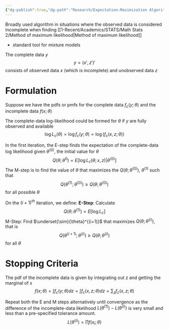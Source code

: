 ```yaml
---
{"dg-publish":true,"dg-path":"Research/Expectation-Maximization Algorithm.md","permalink":"/research/expectation-maximization-algorithm/","created":"2025-05-11T20:49:04.783-04:00","updated":"2025-07-07T17:32:53.466-04:00"}
---
```


Broadly used algorithm in situations where the observed data is considered incomplete when finding [[1-Recent/Academics/STATS/Math Stats 2/Method of maximum likelihood\|Method of maximum likelihood]]
- standard tool for mixture models

The complete data $y$ 
$$
y=(x',z')'
$$
consists of observed data $x$ (which is incomplete) and unobserved data $z$

# Formulation
Suppose we have the pdfs or pmfs for the complete data $f_{c}(y;\theta)$ and the incomplete data $f(x;\theta)$

The complete-data log-likelihood could be formed for $\theta$ if $y$ are fully observed and available
 $$
\log L_{c}(\theta)=\log f_{c}(y;\theta)=\log(f_{c}(x,z;\theta))
$$

In the first iteration, the E-step finds the expectation of the complete-data log likelihood given $\theta^{(0)}$, the initial value for $\theta$
$$
Q(\theta;\theta^{0})=E[\log L_{c}(\theta;x,z)|\theta^{(0)}]
$$
The M-step is to find the value of $\theta$ that maximizes the $Q(\theta;\theta^{(0)})$, $\theta^{(1)}$ such that
$$
Q(\theta^{ (1)};\theta^{(0)}) \geq Q(\theta; \theta^{(0)})
$$
for all possible $\theta$

On the $(i+1)^{th}$ iteration, we define:
**E-Step**: Calculate
$$
Q(\theta;\theta^{(1)})=E[\log L_{c}]
$$
M-Step: Find $\underset{\sim}{\theta}^{(i+1)}$ that maximizes $Q(\theta;\theta^{(i)})$, that is
$$
Q(\theta^{(i+1)};\theta^{(i)})\geq Q(\theta;\theta^{(i)})
$$
for all $\theta$

# Stopping Criteria

The pdf of the incomplete data is given by integrating out z and getting the marginal of x
$$
f(x;\theta)= \int f_{c}(y;\theta)dz=\int f_{c}(x,z;\theta)dz=\sum_{z}f_{c}(x,z;\theta)
$$

Repeat both the E and M steps alternatively until convergence as the difference of the incomplete-data likelihood $L(\theta^{(1)})-L(\theta^{(i)})$ is very small and less than a pre-specified tolerance amount. 
$$
L(\theta^{(i)})=\prod f(x_{i};\theta)
$$

